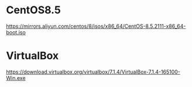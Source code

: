 # CentOS8.5
https://mirrors.aliyun.com/centos/8/isos/x86_64/CentOS-8.5.2111-x86_64-boot.iso

# VirtualBox
https://download.virtualbox.org/virtualbox/7.1.4/VirtualBox-7.1.4-165100-Win.exe
